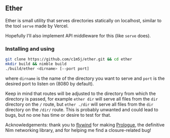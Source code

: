 ## Ether

Ether is small utility that serves directories statically on localhost, similar to the tool `serve` made by Vercel.

Hopefully I'll also implement API middleware for this (like `serve` does).

### Installing and using
```sh
git clone https://github.com/c1m5j/ether.git && cd ether
mkdir build && nimble build
./build/ether <dirname> [--port port]
```
where `dirname` is the name of the directory you want to serve and `port` is the desired port to listen on (8080 by default).

Keep in mind that routes will be adjusted to the directory from which the directory is passed, for example `ether dir` will serve all files from the `dir` directory on the `/` route, but `ether ./dir` will serve all files from the `dir` directory on the `/dir/` route. This is probably unwanted and could lead to bugs, but no one has time or desire to test for that.

Acknowledgements: thank you to [flywind](https://github.com/xflywind) for making [Prologue](https://github.com/planety/prologue), the definitive Nim networking library, and for helping me find a closure-related bug!